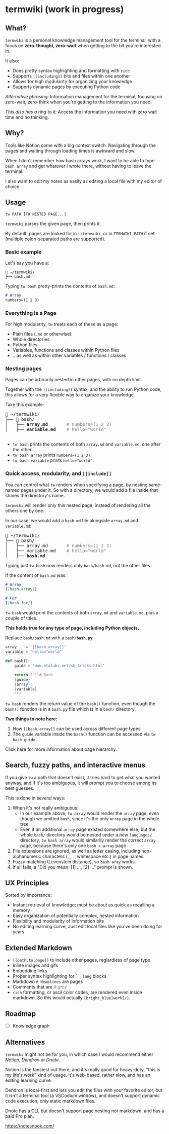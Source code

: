 # termwiki (work in progress)

## What?

`termwiki` is a personal knowledge management tool for the terminal, with a focus on **zero-thought, zero-wait** when getting to the bit you're interested in.

It also:

- Does pretty syntax highlighting and formatting with `rich`
- Supports `[[including]]` bits and files within one another
- Allows for high modularity for organizing your knowledge
- Supports dynamic pages by executing Python code

_Alternative phrasing:_
Information management for the terminal, focusing on zero-wait, zero-think when you're getting to the information you need.

_This also has a ring to it:_
Access the information you need with zero wait time and no thinking.

## Why?

Tools like Notion come with a big context switch. Navigating through the pages and waiting through loading times is awkward and slow.

When I don't remember how bash arrays work, I want to be able to type `bash array` and get whatever I wrote there, without having to leave the terminal.

I also want to edit my notes as easily as editing a local file with my editor of choice.

## Usage

    tw PATH [TO NESTED PAGE...]

`termwiki` parses the given page, then prints it.

By default, pages are looked for in `~/termwiki`, or in `TERMWIKI_PATH` if set (multiple colon-separated paths are supported).

### Basic example

Let's say you have a:

    📂 ~/termwiki/
    ├── bash.md

Typing `tw bash` pretty-prints the contents of `bash.md`:

```markdown
# Array
numbers=(1 2 3)
```

### Everything is a Page

For high modularity, `tw` treats each of these as a page:

- Plain files (`.md` or otherwise)
- Whole directories
- Python files
- Variables, functions and classes within Python files
- ...as well as within other variables / functions / classes

### Nesting pages

Pages can be arbirarily nested in other pages, with no depth limit.

Together with the `[[including]]` syntax, and the ability to run Python code, this allows for a very flexible way to organize your knowledge.

Take this example:

<pre>
📂 ~/termwiki/
├── 📂 bash/
│   ├── <b>array.md</b>       <span style="color: grey"># numbers=(1 2 3)</span>
│   ├── <b>variable.md</b>    <span style="color: grey"># hello="world"</span>

</pre>

- `tw bash` prints the contents of both `array.md` and `variable.md`, one after the other.
- `tw bash array` prints `numbers=(1 2 3)`.
- `tw bash variable` prints `hello="world"`.

### Quick access, modularity, and `[[include]]`

You can control what `tw` renders when specifying a page, by nesting same-named pages under it. So with a directory, we would add a file inside that shares the directory's name.

`termwiki` will render only this nested page, instead of rendering all the others one by one.

In our case, we would add a `bash.md` file alongside `array.md` and `variable.md`:

<pre>
📂 ~/termwiki/
├── 📂 bash/
│   ├── array.md       <span style="color: grey"># numbers=(1 2 3)</span>
│   ├── variable.md    <span style="color: grey"># hello="world"</span>
│   ├── <b>bash.md</b>
</pre>

Typing just `tw bash` now renders only `bash/bash.md`, not the other files.

If the content of `bash.md` was:

```markdown
# Array
[[bash.array]]

# For
[[bash.for]]
```

`tw bash` would print the contents of both `array.md` and `variable.md`, plus a couple of titles.

**This holds true for any type of page, including Python objects.**

Replace `bash/bash.md` with a <code>bash/<span style="font-weight: bold">bash.py</span></code>:

```python
array    = '[[bash.array]]'
variable = 'hello="world"'

def bash():
    guide = "www.etalabs.net/sh_tricks.html"
    
    return f"""# Bash
    {guide}
    {array}
    {variable}
    """
```

`tw bash` renders the return value of the `bash()` function, even though the `bash()` function is in a `bash.py` file which is in a `bash/` directory.

**Two things to note here:**

1. How `[[bash.array]]` can be used across different page types
2. The `guide` variable inside the `bash()` function can be accessed via `tw bash guide`.

Click here for more information about page hierarchy.

## Search, fuzzy paths, and interactive menus

If you give `tw` a path that doesn't exist, it tries hard to get what you wanted anyway, and if it's too ambiguous, it will prompt you to choose among its best guesses.

This is done in several ways:

1. When it's not really ambiguous:
    - In our example above, `tw array` would render the `array` page, even though we omitted `bash`, since it's the only `array` page in the whole tree.
    - Even if an additional `array` page existed somewhere else, but the whole `bash/` directory would be nested under a new `languages/` directory, `tw bash array` would similarily render the correct `array` page, because there's only
      one `bash > array` page.
2. File extensions are ignored, as well as letter casing, including non-alphanumeric characters (`_`, `-`, whitespace etc.) in page names.
3. Fuzzy matching (Levenstein distance), so `bash aray` works.
4. If all fails, a "Did you mean: [1] ..., [2] ..." prompt is shown.

## UX Principles

Sorted by importance:

- Instant retrieval of knowledge; must be about as quick as recalling a memory
- Easy organization of potentially complex, nested information
- Flexibility and modularity of information bits
- No editing learning curve; Just edit local files like you've been doing for years

## Extended Markdown

- `[[path.to.page]]` to include other pages, reglardless of page type
- Inline images and gifs
- Embedding links
- Proper syntax highlighting for <code>```lang</code> blocks
- Markdown `# Headlines` are pages
- Comments that are <i style="color: grey"># grey</i>
- `rich` formatting, or ascii color codes, are rendered even inside markdown. So this would actually `[bright_blue]work[/]`. 

## Roadmap
- [ ] Knowledge graph

## Alternatives

`termwiki` might not be for you, in which case I would recommend either _Notion_, _Dendron_ or _Dnote_.

Notion is the fanciest out there, and it's really good for heavy-duty, "this is my life's work" kind of usage. It's web-based, rather slow, and has an editing learning curve.

Dendron is local-first and lets you edit the files with your favorite editor, but it isn't a terminal tool (a VSCodium window), and doesn't support dynamic code execution; only static markdown files.

Dnote has a CLI, but doesn't support page nesting nor markdown, and has a paid Pro plan.

https://notesnook.com/